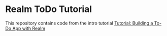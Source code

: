 # Realm ToDo Tutorial

This repository contains code from the intro tutorial [Tutorial:
Building a To-Do App with Realm](https://realm.io/news/tutorial-building-a-todo-app-with-realm/)

